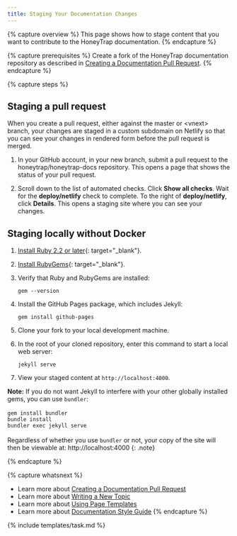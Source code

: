 ```yaml
---
title: Staging Your Documentation Changes
---
```


{% capture overview %}
This page shows how to stage content that you want to contribute
to the HoneyTrap documentation.
{% endcapture %}

{% capture prerequisites %}
Create a fork of the HoneyTrap documentation repository as described in
[Creating a Documentation Pull Request](/docs/home/contribute/create-pull-request/).
{% endcapture %}

{% capture steps %}

## Staging a pull request

When you create a pull request, either against the master or &lt;vnext&gt;
branch, your changes are staged in a custom subdomain on Netlify so that
you can see your changes in rendered form before the pull request is merged.

1. In your GitHub account, in your new branch, submit a pull request to the
honeytrap/honeytrap-docs repository. This opens a page that shows the
status of your pull request.

1. Scroll down to the list of automated checks. Click **Show all checks**.
Wait for the **deploy/netlify** check to complete. To the right of
**deploy/netlify**, click **Details**. This opens a staging site where you
can see your changes.

<!--
## Staging locally using Docker

You can use the k8sdocs Docker image to run a local staging server. If you're
interested, you can view the
[Dockerfile](https://git.k8s.io/website/staging-container/Dockerfile){: target="_blank"}
for this image.

1. Install Docker if you don't already have it.

1. Clone your fork to your local development machine.

1. In the root of your cloned repository, enter this command to start a local
web server:

       make stage

   This will run the following command:

       docker run -ti --rm -v "$PWD":/k8sdocs -p 4000:4000 gcr.io/google-samples/k8sdocs:1.1

1. View your staged content at `http://localhost:4000`.
-->

## Staging locally without Docker

1. [Install Ruby 2.2 or later](https://www.ruby-lang.org){: target="_blank"}.

1. [Install RubyGems](https://rubygems.org){: target="_blank"}.

1. Verify that Ruby and RubyGems are installed:

       gem --version

1. Install the GitHub Pages package, which includes Jekyll:

       gem install github-pages

1. Clone your fork to your local development machine.

1. In the root of your cloned repository, enter this command to start a local
web server:

       jekyll serve

1. View your staged content at `http://localhost:4000`.

**Note:** If you do not want Jekyll to interfere with your other globally installed gems, you can use `bundler`: <br /> <br /> ```gem install bundler``` <br /> ```bundle install``` <br /> ```bundler exec jekyll serve``` <br /> <br /> Regardless of whether you use `bundler` or not, your copy of the site will then be viewable at: http://localhost:4000
{: .note}

{% endcapture %}

{% capture whatsnext %}
* Learn more about [Creating a Documentation Pull Request](/docs/home/contribute/create-pull-request/)
* Learn more about [Writing a New Topic](/docs/home/contribute/write-new-topic/)
* Learn more about [Using Page Templates](/docs/home/contribute/page-templates/)
* Learn more about [Documentation Style Guide](/docs/home/contribute/style-guide/)
{% endcapture %}

{% include templates/task.md %}

